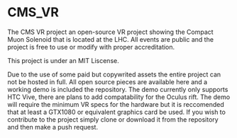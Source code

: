 # CMS_VR
The CMS VR project an open-source VR project showing the Compact Muon Solenoid that is located at the LHC. All events are public and the project is free to use or modify with proper accreditation.  

This project is under an MIT Liscense.

Due to the use of some paid but copywrited assets the entire project can not be hosted in full.
All open source pieces are available here and a working demo is included the repository. 
The demo currently only supports HTC Vive, there are plans to add compatability for the Oculus rift.
The demo will require the minimum VR specs for the hardware but it is reccomended that at least a GTX1080 or equivalent graphics card be used.
If you wish to contribute to the project simply clone or download it from the repository and then make a push request.

